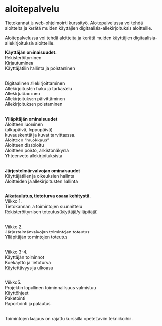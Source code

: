 # aloitepalvelu
Tietokannat ja web-ohjelmointi kurssityö. Aloitepalvelussa voi tehdä aloitteita ja kerätä muiden käyttäjien digitaalisia-allekirjoituksia aloitteille.


Aloitepalvelussa voi tehdä aloitteita ja kerätä muiden käyttäjien digitaalisia-allekirjoituksia aloitteille.

**Käyttäjän ominaisuudet.**<br>
Rekisteröityminen<br>
	Kirjautuminen<br>
  Käyttäjätilin hallinta ja poistaminen<br><br>

Digitaalinen allekirjoittaminen<br>
  Allekirjoitusten haku ja tarkastelu<br>
  Allekirjoittaminen<br>
  Allekirjoituksen päivittäminen<br>
  Allekirjoituksen poistaminen<br><br>



**Ylläpitäjän ominaisuudet**<br>
Aloitteen luominen<br>
  (alkupäivä, loppupäivä)<br>
  kuvauskentät ja kuvat tarvittaessa.<br>
  Aloitteen “muokkaus”<br>
  Aloitteen disabloitu<br>
  Aloitteen poisto, arkistonäkymä<br>
  Yhteenveto allekirjoituksista<br><br>

**Järjestelmänvalvojan ominaisuudet**<br>
Käyttäjätilien ja oikeuksien hallinta<br>
Aloitteiden ja allekirjoitusten hallinta<br><br>

**Aikataulutus, tietoturva osana kehitystä.**<br>
Viikko 1.<br>
Tietokannan ja toimintojen suunnittelu<br>
Rekisteröitymisen toteutus(käyttäjä/ylläpitäjä)<br><br>

Viikko 2.<br>
Järjestelmänvalvojan toimintojen toteutus<br>
Ylläpitäjän toimintojen toteutus<br><br>

Viikko 3-4.<br>
Käyttäjän toiminnot<br>
Koekäyttö ja tietoturva<br>
Käytettävyys ja ulkoasu<br><br>

Viikko5.<br>
Projektin lopullinen toiminnallisuus valmistuu<br>
Käyttöhjeet<br>
Paketointi<br>
Raportointi ja palautus<br><br>

Toimintojen laajuus on rajattu kurssilla opetettaviin tekniikoihin.
